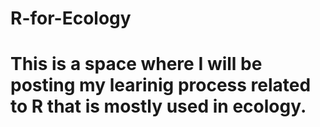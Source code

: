 # R-for-Ecology

# This is a space where I will be posting my learinig process related to R that is mostly used in ecology.
